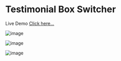 # Testimonial Box Switcher

Live Demo [Click here...](https://vipul1432.github.io/50_days-of-Javascript-Challenge/Day47_Testimonial%20Box%20Switcher/)

![image](https://user-images.githubusercontent.com/81670997/174862375-b4214676-3911-4978-bab8-30bcb82240d6.png)

![image](https://user-images.githubusercontent.com/81670997/174862434-39f97ab2-7de8-448a-81dd-387037a9c21f.png)

![image](https://user-images.githubusercontent.com/81670997/174862493-912c795d-3c2c-43c5-ae6f-e964a06049cb.png)



